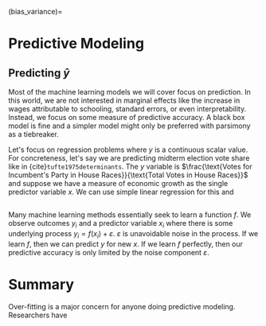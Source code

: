 (bias_variance)=
# Predictive Modeling

## Predicting $\hat{y}$

Most of the machine learning models we will cover focus on prediction. In this world, we are not interested in marginal effects like the increase in wages attributable to schooling, standard errors, or even interpretability. Instead, we focus on some measure of predictive accuracy. A black box model is fine and a simpler model might only be preferred with parsimony as a tiebreaker.

Let's focus on regression problems where $y$ is a continuous scalar value. For concreteness, let's say we are predicting midterm election vote share like in {cite}`tufte1975determinants`. The $y$ variable is $\frac{\text{Votes for Incumbent's Party in House Races}}{\text{Total Votes in House Races}}$ and suppose we have a measure of economic growth as the single predictor variable $x$. We can use simple linear regression for this and 



## 

Many machine learning methods essentially seek to learn a function $f$. We observe outcomes $y_i$ and a predictor variable $x_i$ where there is some underlying process $y_i = f(x_i) + \varepsilon$. $\varepsilon$ is unavoidable noise in the process. If we learn $f$, then we can predict $y$ for new $x$. If we learn $f$ perfectly, then our predictive accuracy is only limited by the noise component $\varepsilon$. 


# Summary 

Over-fitting is a major concern for anyone doing predictive modeling. Researchers have 


